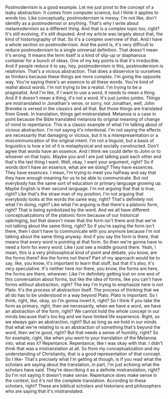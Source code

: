  Postmodernism is a good example. Let me just pivot to the concept of a leaky abstraction. It comes from computer science, but I think it applies to words too. Like conceptually, postmodernism is messy. I'm not like, don't identify as a postmodernist or anything. That's why I write about metamodernism as a different thing. And that is a complex topic too, right? It's still evolving, it's still disputed. And my article was largely about that, the kind of historiography of that. So it's a complex overview of that. And I have a whole section on postmodernism. And the point is, it's very difficult to reduce postmodernism to a single universal definition. That doesn't mean it's wrong. It means the term itself is a kind of slip-up or diaphanous container for a bunch of ideas. One of my key points is that it's irreducible. And if people reduce it to say, hey, postmodernism is this, postmodernism is relativism. That's a vicious abstraction. That does a disservice to ourselves as thinkers because these things are more complex. I'm going the opposite way. You're saying there's an essence to all these words. You're kind of realist about words. I'm not trying to be a realist. I'm trying to be a pragmatist. And I'm like, if I want to use a word, it needs to mean a thing. And if it doesn't mean a thing, it's not a word. It's just jumbo jumbo. Things are mistranslated in Jonathan's verse, or sorry, not Jonathan, well, John Breveke is versed in the classics and all that. But those things are translated from Greek. In translation, things get mistranslated. Metanoia is a case in point because the Bible translated metanoia its original meaning of change of mind to repentance. This is a classic example of what I'm talking about of vicious abstraction. I'm not saying it's intentional. I'm not saying the effects are necessarily that damaging or vicious, but it is a misrepresentation or a miscommunication of the original intent. I'm not a linguist, but a basis of linguistics is how a lot of it is metaphysical and socially constructed. Don't agree that words have an essence. And I think we could defer to John or to whoever on that topic. Maybe you and I are just talking past each other and that's the last thing I want. Well, okay, I want your argument, right? So if words don't have an essence, what are we doing? They have essences. They have essences. I mean, I'm trying to meet you halfway and say that they have enough meaning for us to be able to communicate. But not everybody has the same sort of education or primary language growing up. Maybe English is their second language. I'm not arguing that that is true, right? Like that's the straw man of my position. I'm not arguing that everybody looks at the words the same way, right? That's definitely not what I'm doing, right? Like what I'm arguing is that there's a platonic form, right? That is being symbolized by the word. And we all have different conceptualizations of the platonic form because of our historical upbringing, but that doesn't mean that the form isn't there and that we're not talking about the same thing, right? So if you're saying the form isn't there, then I don't have to communicate with you anymore because I'm not talking about the same thing anyway. And if you say the form is there, that means that every word is pointing at that form. So then we're gonna have to need a form for every word. Like I just see a middle ground there. Yeah, I mean, this is a very philosophical kind of point and debate, you know, are the forms there? Are the forms not there? Part of my approach would be to say, like, you know, it's important to learn that stuff, but that it's also, it's very speculative. It's neither here nor there, you know, the forms are here, the forms are there, wherever. Like I'm definitely getting lost on one end of this conversation about forms, but like the idea of forms, like you can't have forms without abstraction, right? The key I'm trying to emphasize here is not Plato. It's the process of abstraction itself. The process of thinking that we all do has to be understood in a way beyond Plato. Plato is important. So I think, right, like, okay, so I'm gonna invert it, right? So I think if you take the form as primary, right, then we necessarily, when we have a word, we have an abstraction of the form, right? We cannot hold the whole concept in our minds because that's too big and we have limited life experience. Right, so we always gain an abstraction, right? But as long as we hold in our minds that what we're relating to is an abstraction of something that's beyond the word, then we're good, right? But that needs a sense of humility, right? So for example, right, like when you went to your translation of the Metanoia into, what was it? Repentance. Repentance, like I was okay with that. I didn't think that was a mistranslation at all. So from my conceptualization and my understanding of Christianity, that is a good representation of that concept. So I like- That's precisely what I'm getting at though, is if you read what the scholars are saying about the translation, in part, I'm just echoing what the scholars have said. They're describing it as a definite mistranslation, right? So I'm not saying it doesn't make sense. Repentance does make sense in the context, but it's not the complete translation. According to these scholars, right? These are biblical scholars and historians and philosophers who are saying that it's mistranslated.